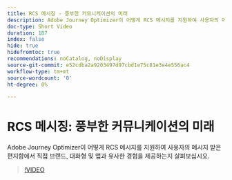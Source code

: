 ```yaml
---
title: RCS 메시징 - 풍부한 커뮤니케이션의 미래
description: Adobe Journey Optimizer이 어떻게 RCS 메시지를 지원하여 사용자의 메시지 받은 편지함에서 직접 브랜드, 대화형 및 앱과 유사한 경험을 제공하는지 살펴보십시오.
doc-type: Short Video
duration: 187
index: false
hide: true
hidefromtoc: true
recommendations: noCatalog, noDisplay
source-git-commit: e52cdba2a9203497d97cbd1e75c81e3e4e556ac4
workflow-type: tm+mt
source-wordcount: '0'
ht-degree: 0%

---
```



# RCS 메시징: 풍부한 커뮤니케이션의 미래

Adobe Journey Optimizer이 어떻게 RCS 메시지를 지원하여 사용자의 메시지 받은 편지함에서 직접 브랜드, 대화형 및 앱과 유사한 경험을 제공하는지 살펴보십시오.

<!-- 72_S520_3442520_186_rcs-messaging-the-future-of-rich-communication -->
>[!VIDEO](https://video.tv.adobe.com/v/3460372/?learn=on&enablevpops=true&captions=kor)
